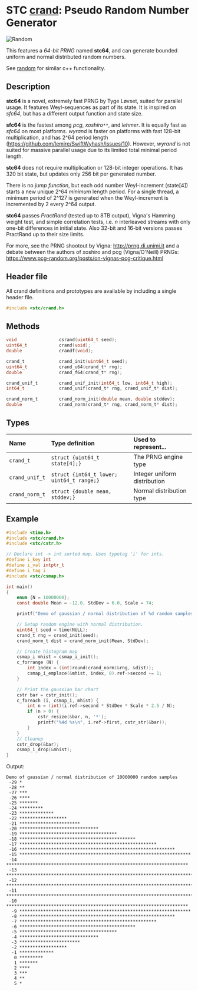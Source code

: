 # STC [crand](../include/stc/crand.h): Pseudo Random Number Generator
![Random](pics/random.jpg)

This features a *64-bit PRNG* named **stc64**, and can generate bounded uniform and normal
distributed random numbers.

See [random](https://en.cppreference.com/w/cpp/header/random) for similar c++ functionality.

## Description

**stc64** is a novel, extremely fast PRNG by Tyge Løvset, suited for parallel usage. It features
Weyl-sequences as part of its state. It is inspired on *sfc64*, but has a different output function
and state size.

**sfc64** is the fastest among *pcg*, *xoshiro`**`*, and *lehmer*. It is equally fast as *sfc64* on
most platforms. *wyrand* is faster on platforms with fast 128-bit multiplication, and has 2^64 period
length (https://github.com/lemire/SwiftWyhash/issues/10). However, *wyrand* is not suited for massive
parallel usage due to its limited total minimal period length.

**stc64** does not require multiplication or 128-bit integer operations. It has 320 bit state,
but updates only 256 bit per generated number.

There is no *jump function*, but each odd number Weyl-increment (state[4]) starts a new
unique 2^64 *minimum* length period. For a single thread, a minimum period of 2^127 is generated
when the Weyl-increment is incremented by 2 every 2^64 output.

**stc64** passes *PractRand* (tested up to 8TB output), Vigna's Hamming weight test, and simple
correlation tests, i.e. *n* interleaved streams with only one-bit differences in initial state.
Also 32-bit and 16-bit versions passes PractRand up to their size limits.

For more, see the PRNG shootout by Vigna: http://prng.di.unimi.it and a debate between the authors of
xoshiro and pcg (Vigna/O'Neill) PRNGs: https://www.pcg-random.org/posts/on-vignas-pcg-critique.html

## Header file

All crand definitions and prototypes are available by including a single header file.
```c
#include <stc/crand.h>
```

## Methods

```c
void                csrand(uint64_t seed);                                // seed global stc64 prng
uint64_t            crand(void);                                          // global crand_u64(rng)
double              crandf(void);                                         // global crand_f64(rng)

crand_t             crand_init(uint64_t seed);                            // stc64_init(s) is deprecated
uint64_t            crand_u64(crand_t* rng);                              // range [0, 2^64 - 1]
double              crand_f64(crand_t* rng);                              // range [0.0, 1.0)

crand_unif_t        crand_unif_init(int64_t low, int64_t high);           // uniform-distribution
int64_t             crand_unif(crand_t* rng, crand_unif_t* dist);         // range [low, high]

crand_norm_t        crand_norm_init(double mean, double stddev);          // normal-distribution
double              crand_norm(crand_t* rng, crand_norm_t* dist);
```
## Types

| Name               | Type definition                           | Used to represent...         |
|:-------------------|:------------------------------------------|:-----------------------------|
| `crand_t`          | `struct {uint64_t state[4];}`             | The PRNG engine type         |
| `crand_unif_t`     | `struct {int64_t lower; uint64_t range;}` | Integer uniform distribution |
| `crand_norm_t`     | `struct {double mean, stddev;}`           | Normal distribution type     |

## Example
```c
#include <time.h>
#include <stc/crand.h>
#include <stc/cstr.h>

// Declare int -> int sorted map. Uses typetag 'i' for ints.
#define i_key int
#define i_val intptr_t
#define i_tag i
#include <stc/csmap.h>

int main()
{
    enum {N = 10000000};
    const double Mean = -12.0, StdDev = 6.0, Scale = 74;

    printf("Demo of gaussian / normal distribution of %d random samples\n", N);

    // Setup random engine with normal distribution.
    uint64_t seed = time(NULL);
    crand_t rng = crand_init(seed);
    crand_norm_t dist = crand_norm_init(Mean, StdDev);

    // Create histogram map
    csmap_i mhist = csmap_i_init();
    c_forrange (N) {
        int index = (int)round(crand_norm(&rng, &dist));
        csmap_i_emplace(&mhist, index, 0).ref->second += 1;
    }

    // Print the gaussian bar chart
    cstr bar = cstr_init();
    c_foreach (i, csmap_i, mhist) {
        int n = (int)(i.ref->second * StdDev * Scale * 2.5 / N);
        if (n > 0) {
            cstr_resize(&bar, n, '*');
            printf("%4d %s\n", i.ref->first, cstr_str(&bar));
        }
    }
    // Cleanup
    cstr_drop(&bar);
    csmap_i_drop(&mhist);
}
```
Output:
```
Demo of gaussian / normal distribution of 10000000 random samples
 -29 *
 -28 **
 -27 ***
 -26 ****
 -25 *******
 -24 *********
 -23 *************
 -22 ******************
 -21 ***********************
 -20 ******************************
 -19 *************************************
 -18 ********************************************
 -17 ****************************************************
 -16 ***********************************************************
 -15 *****************************************************************
 -14 *********************************************************************
 -13 ************************************************************************
 -12 *************************************************************************
 -11 ************************************************************************
 -10 *********************************************************************
  -9 *****************************************************************
  -8 ***********************************************************
  -7 ****************************************************
  -6 ********************************************
  -5 *************************************
  -4 ******************************
  -3 ***********************
  -2 ******************
  -1 *************
   0 *********
   1 *******
   2 ****
   3 ***
   4 **
   5 *
```

